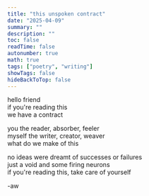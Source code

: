 ```yaml
---
title: "this unspoken contract"
date: "2025-04-09"
summary: ""
description: ""
toc: false
readTime: false
autonumber: true
math: true
tags: ["poetry", "writing"]
showTags: false
hideBackToTop: false
---
```


hello friend  
if you're reading this  
we have a contract  
  
you the reader, absorber, feeler  
myself the writer, creator, weaver  
what do we make of this  
  
no ideas were dreamt of successes or failures  
just a void and some firing neurons  
if you're reading this, take care of yourself  

-aw